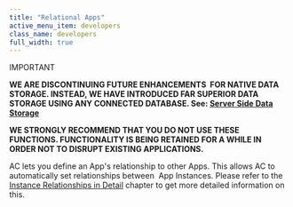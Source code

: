 ```yaml
---
title: "Relational Apps"
active_menu_item: developers
class_name: developers
full_width: true
---
```



IMPORTANT

**WE ARE DISCONTINUING FUTURE ENHANCEMENTS  FOR NATIVE DATA STORAGE. INSTEAD, WE HAVE INTRODUCED FAR SUPERIOR DATA STORAGE USING ANY CONNECTED DATABASE. See: [Server Side Data Storage](../../../data-storage/server-side-data-storage/)**

**WE STRONGLY RECOMMEND THAT YOU DO NOT USE THESE FUNCTIONS. FUNCTIONALITY IS BEING RETAINED FOR A WHILE IN ORDER NOT TO DISRUPT EXISTING APPLICATIONS.**

AC lets you define an App's relationship to other Apps. This allows AC to automatically set relationships between  App Instances. Please refer to the [Instance Relationships in Detail](../data-storage-management/instance-relationships-in-detail/) chapter to get more detailed information on this.

